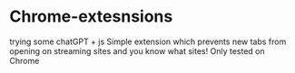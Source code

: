 # Chrome-extesnsions
trying some chatGPT + js
Simple extension which prevents new tabs from opening on streaming sites and you know what sites!
Only tested on Chrome
